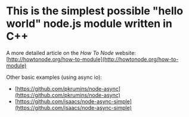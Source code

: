 # This is the simplest possible "hello world" node.js module written in C++

A more detailed article on the _How To Node_ website:
[http://howtonode.org/how-to-module](http://howtonode.org/how-to-module)

Other basic examples (using async io):

* [https://github.com/pkrumins/node-async](https://github.com/pkrumins/node-async)
* [https://github.com/isaacs/node-async-simple](https://github.com/isaacs/node-async-simple)
